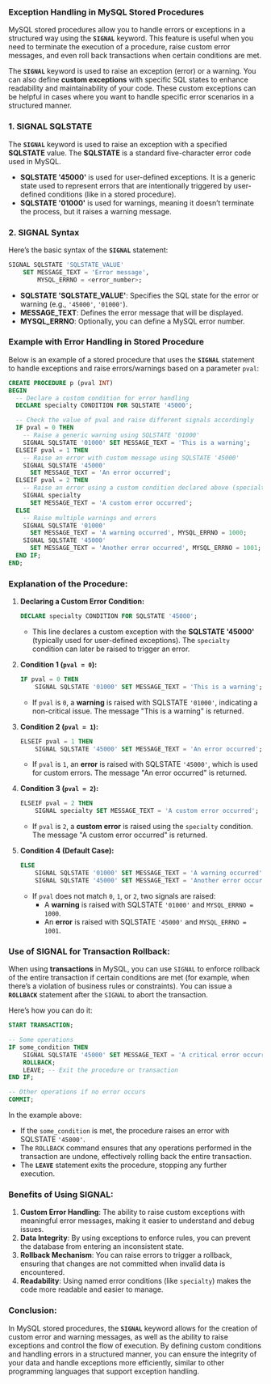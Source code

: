 ### Exception Handling in MySQL Stored Procedures

MySQL stored procedures allow you to handle errors or exceptions in a structured way using the **`SIGNAL`** keyword. This feature is useful when you need to terminate the execution of a procedure, raise custom error messages, and even roll back transactions when certain conditions are met.

The **`SIGNAL`** keyword is used to raise an exception (error) or a warning. You can also define **custom exceptions** with specific SQL states to enhance readability and maintainability of your code. These custom exceptions can be helpful in cases where you want to handle specific error scenarios in a structured manner.

### 1. **SIGNAL SQLSTATE**

The **`SIGNAL`** keyword is used to raise an exception with a specified **SQLSTATE** value. The **SQLSTATE** is a standard five-character error code used in MySQL.

- **SQLSTATE '45000'** is used for user-defined exceptions. It is a generic state used to represent errors that are intentionally triggered by user-defined conditions (like in a stored procedure).
- **SQLSTATE '01000'** is used for warnings, meaning it doesn’t terminate the process, but it raises a warning message.

### 2. **SIGNAL Syntax**

Here’s the basic syntax of the **`SIGNAL`** statement:

```sql
SIGNAL SQLSTATE 'SQLSTATE_VALUE'
    SET MESSAGE_TEXT = 'Error message',
        MYSQL_ERRNO = <error_number>;
```

- **SQLSTATE 'SQLSTATE_VALUE'**: Specifies the SQL state for the error or warning (e.g., `'45000'`, `'01000'`).
- **MESSAGE_TEXT**: Defines the error message that will be displayed.
- **MYSQL_ERRNO**: Optionally, you can define a MySQL error number.

### Example with Error Handling in Stored Procedure

Below is an example of a stored procedure that uses the **`SIGNAL`** statement to handle exceptions and raise errors/warnings based on a parameter `pval`:

```sql
CREATE PROCEDURE p (pval INT)
BEGIN
  -- Declare a custom condition for error handling
  DECLARE specialty CONDITION FOR SQLSTATE '45000';

  -- Check the value of pval and raise different signals accordingly
  IF pval = 0 THEN
    -- Raise a generic warning using SQLSTATE '01000'
    SIGNAL SQLSTATE '01000' SET MESSAGE_TEXT = 'This is a warning';
  ELSEIF pval = 1 THEN
    -- Raise an error with custom message using SQLSTATE '45000'
    SIGNAL SQLSTATE '45000' 
      SET MESSAGE_TEXT = 'An error occurred';
  ELSEIF pval = 2 THEN
    -- Raise an error using a custom condition declared above (specialty)
    SIGNAL specialty
      SET MESSAGE_TEXT = 'A custom error occurred';
  ELSE
    -- Raise multiple warnings and errors
    SIGNAL SQLSTATE '01000' 
      SET MESSAGE_TEXT = 'A warning occurred', MYSQL_ERRNO = 1000;
    SIGNAL SQLSTATE '45000' 
      SET MESSAGE_TEXT = 'Another error occurred', MYSQL_ERRNO = 1001;
  END IF;
END;
```

### Explanation of the Procedure:

1. **Declaring a Custom Error Condition:**

   ```sql
   DECLARE specialty CONDITION FOR SQLSTATE '45000';
   ```

   - This line declares a custom exception with the **SQLSTATE '45000'** (typically used for user-defined exceptions). The `specialty` condition can later be raised to trigger an error.

2. **Condition 1 (`pval = 0`):**

   ```sql
   IF pval = 0 THEN
       SIGNAL SQLSTATE '01000' SET MESSAGE_TEXT = 'This is a warning';
   ```

   - If `pval` is `0`, a **warning** is raised with SQLSTATE `'01000'`, indicating a non-critical issue. The message "This is a warning" is returned.

3. **Condition 2 (`pval = 1`):**

   ```sql
   ELSEIF pval = 1 THEN
       SIGNAL SQLSTATE '45000' SET MESSAGE_TEXT = 'An error occurred';
   ```

   - If `pval` is `1`, an **error** is raised with SQLSTATE `'45000'`, which is used for custom errors. The message "An error occurred" is returned.

4. **Condition 3 (`pval = 2`):**

   ```sql
   ELSEIF pval = 2 THEN
       SIGNAL specialty SET MESSAGE_TEXT = 'A custom error occurred';
   ```

   - If `pval` is `2`, a **custom error** is raised using the `specialty` condition. The message "A custom error occurred" is returned.

5. **Condition 4 (Default Case):**

   ```sql
   ELSE
       SIGNAL SQLSTATE '01000' SET MESSAGE_TEXT = 'A warning occurred', MYSQL_ERRNO = 1000;
       SIGNAL SQLSTATE '45000' SET MESSAGE_TEXT = 'Another error occurred', MYSQL_ERRNO = 1001;
   ```

   - If `pval` does not match `0`, `1`, or `2`, two signals are raised:
     - A **warning** is raised with SQLSTATE `'01000'` and `MYSQL_ERRNO = 1000`.
     - An **error** is raised with SQLSTATE `'45000'` and `MYSQL_ERRNO = 1001`.

### **Use of SIGNAL for Transaction Rollback:**

When using **transactions** in MySQL, you can use `SIGNAL` to enforce rollback of the entire transaction if certain conditions are met (for example, when there’s a violation of business rules or constraints). You can issue a **`ROLLBACK`** statement after the `SIGNAL` to abort the transaction.

Here’s how you can do it:

```sql
START TRANSACTION;

-- Some operations
IF some_condition THEN
    SIGNAL SQLSTATE '45000' SET MESSAGE_TEXT = 'A critical error occurred';
    ROLLBACK;
    LEAVE; -- Exit the procedure or transaction
END IF;

-- Other operations if no error occurs
COMMIT;
```

In the example above:
- If the `some_condition` is met, the procedure raises an error with SQLSTATE `'45000'`.
- The `ROLLBACK` command ensures that any operations performed in the transaction are undone, effectively rolling back the entire transaction.
- The **`LEAVE`** statement exits the procedure, stopping any further execution.

### **Benefits of Using SIGNAL:**

1. **Custom Error Handling**: The ability to raise custom exceptions with meaningful error messages, making it easier to understand and debug issues.
2. **Data Integrity**: By using exceptions to enforce rules, you can prevent the database from entering an inconsistent state.
3. **Rollback Mechanism**: You can raise errors to trigger a rollback, ensuring that changes are not committed when invalid data is encountered.
4. **Readability**: Using named error conditions (like `specialty`) makes the code more readable and easier to manage.

### **Conclusion:**

In MySQL stored procedures, the **`SIGNAL`** keyword allows for the creation of custom error and warning messages, as well as the ability to raise exceptions and control the flow of execution. By defining custom conditions and handling errors in a structured manner, you can ensure the integrity of your data and handle exceptions more efficiently, similar to other programming languages that support exception handling.

